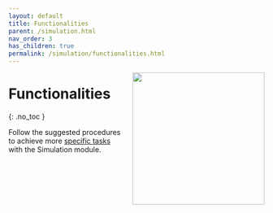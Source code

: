 ```yaml
---
layout: default
title: Functionalities
parent: /simulation.html
nav_order: 3
has_children: true
permalink: /simulation/functionalities.html
---
```


<img src="../assets/images/logos/logo-simulation_400px.png" width="260" style="float:right; margin-left: 15px;"/>

# Functionalities
{: .no_toc }

Follow the suggested procedures to achieve more <u>specific tasks</u> with the Simulation module.